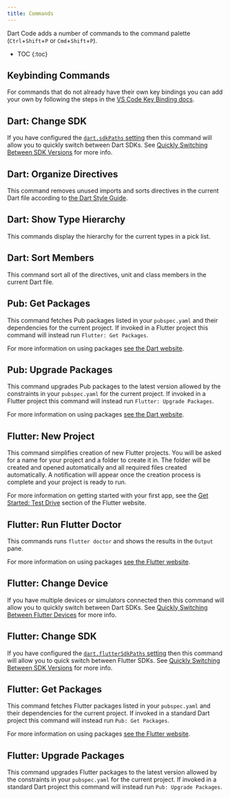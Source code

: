 ```yaml
---
title: Commands
---
```


<!-- TODO: Add a validation script that compares master package.json to this list -->

Dart Code adds a number of commands to the command palette (`Ctrl`+`Shift`+`P` or `Cmd`+`Shift`+`P`).

* TOC
{:toc}

## Keybinding Commands

For commands that do not already have their own key bindings you can add your own by following the steps in the [VS Code Key Binding docs](https://code.visualstudio.com/docs/getstarted/keybindings).

## Dart: Change SDK

If you have configured the [`dart.sdkPaths` setting](/docs/settings#dartsdkpaths) then this command will allow you to quickly switch between Dart SDKs. See [Quickly Switching Between SDK Versions](/docs/quickly-switching-between-sdk-versions) for more info.

## Dart: Organize Directives

This command removes unused imports and sorts directives in the current Dart file according to [the Dart Style Guide](https://www.dartlang.org/guides/language/effective-dart/style). 

## Dart: Show Type Hierarchy

This commands display the hierarchy for the current types in a pick list.

## Dart: Sort Members

This command sort all of the directives, unit and class members in the current Dart file.

## Pub: Get Packages

This command fetches Pub packages listed in your `pubspec.yaml` and their dependencies for the current project. If invoked in a Flutter project this command will instead run `Flutter: Get Packages`.

For more information on using packages [see the Dart website](https://www.dartlang.org/tools/pub/get-started).

## Pub: Upgrade Packages

This command upgrades Pub packages to the latest version allowed by the constraints in your `pubspec.yaml` for the current project. If invoked in a Flutter project this command will instead run `Flutter: Upgrade Packages`.

For more information on using packages [see the Dart website](https://www.dartlang.org/tools/pub/get-started).

## Flutter: New Project

This command simplifies creation of new Flutter projects. You will be asked for a name for your project and a folder to create it in. The folder will be created and opened automatically and all required files created automatically. A notification will appear once the creation process is complete and your project is ready to run.

For more information on getting started with your first app, see the [Get Started: Test Drive](https://flutter.io/get-started/test-drive/#vscode) section of the Flutter website.

## Flutter: Run Flutter Doctor

This commands runs `flutter doctor` and shows the results in the `Output` pane.

For more information on using packages [see the Flutter website](https://flutter.io/using-packages/).

## Flutter: Change Device

If you have multiple devices or simulators connected then this command will allow you to quickly switch between Dart SDKs. See [Quickly Switching Between Flutter Devices](/docs/quickly-switching-between-flutter-devices) for more info.

## Flutter: Change SDK

If you have configured the [`dart.flutterSdkPaths` setting](/docs/settings#dartfluttersdkpaths) then this command will allow you to quick switch between Flutter SDKs. See [Quickly Switching Between SDK Versions](/docs/quickly-switching-between-sdk-versions) for more info.

## Flutter: Get Packages

This command fetches Flutter packages listed in your `pubspec.yaml` and their dependencies for the current project. If invoked in a standard Dart project this command will instead run `Pub: Get Packages`.

For more information on using packages [see the Flutter website](https://flutter.io/using-packages/).

## Flutter: Upgrade Packages

This command upgrades Flutter packages to the latest version allowed by the constraints in your `pubspec.yaml` for the current project. If invoked in a standard Dart project this command will instead run `Pub: Upgrade Packages`.
